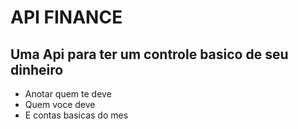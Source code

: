 # API FINANCE

## Uma Api para ter um controle basico de seu dinheiro

  - Anotar quem te deve
  - Quem voce deve
  - E contas basicas do mes
